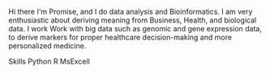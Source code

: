Hi there 
I'm Promise,  and I do  data analysis and Bioinformatics. I am very enthusiastic about deriving meaning  from  Business, Health,  and biological  data. I work Work with  big data such as genomic and gene expression data, to derive markers for proper healthcare  decision-making and more  personalized  medicine.

Skills
Python
R
MsExcell
<!---
promise-uche/promise-uche is a ✨ special ✨ repository because its `README.md` (this file) appears on your GitHub profile.
You can click the Preview link to take a look at your changes.
--->
